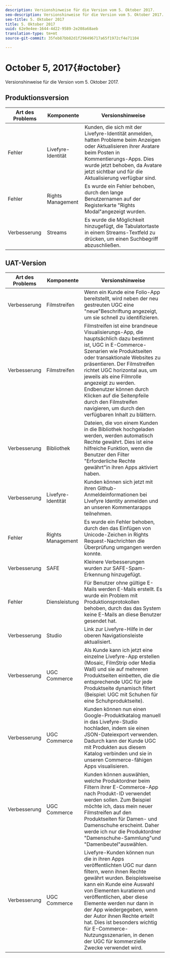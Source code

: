 ```yaml
---
description: Versionshinweise für die Version vom 5. Oktober 2017.
seo-description: Versionshinweise für die Version vom 5. Oktober 2017.
seo-title: 5. Oktober 2017
title: 5. Oktober 2017
uuid: 62e9e4ee-1644-4d22-9589-2e208a68aeb
translation-type: tm+mt
source-git-commit: 35feb87bb82d1f298496717a65f1972cf4e71104

---
```



# October 5, 2017{#october}

Versionshinweise für die Version vom 5. Oktober 2017.

## Produktionsversion

| **Art des Problems** | **Komponente** | **Versionshinweise** |
|---|---|---|
| Fehler | Livefyre-Identität | Kunden, die sich mit der Livefyre-Identität anmelden, hatten Probleme beim Anzeigen oder Aktualisieren ihrer Avatare beim Posten in Kommentierungs-Apps. Dies wurde jetzt behoben, da Avatare jetzt sichtbar und für die Aktualisierung verfügbar sind. |
| Fehler | Rights Management | Es wurde ein Fehler behoben, durch den lange Benutzernamen auf der Registerkarte "Rights Modal"angezeigt wurden. |
| Verbesserung | Streams | Es wurde die Möglichkeit hinzugefügt, die Tabulatortaste in einem Streams-Textfeld zu drücken, um einen Suchbegriff abzuschließen. |

## UAT-Version

| **Art des Problems** | **Komponente** | **Versionshinweise** |
|---|---|---|
| Verbesserung | Filmstreifen | Wenn ein Kunde eine Folio-App bereitstellt, wird neben der neu gestreuten UGC eine "neue"Beschriftung angezeigt, um sie schnell zu identifizieren. |
| Verbesserung | Filmstreifen | Filmstreifen ist eine brandneue Visualisierungs-App, die hauptsächlich dazu bestimmt ist, UGC in E-Commerce-Szenarien wie Produktseiten oder transaktionale Websites zu präsentieren. Der Filmstreifen richtet UGC horizontal aus, um jeweils als eine Filmrolle angezeigt zu werden. Endbenutzer können durch Klicken auf die Seitenpfeile durch den Filmstreifen navigieren, um durch den verfügbaren Inhalt zu blättern. |
| Verbesserung | Bibliothek | Dateien, die von einem Kunden in die Bibliothek hochgeladen werden, werden automatisch Rechte gewährt. Dies ist eine hilfreiche Funktion, wenn die Benutzer den Filter "Erforderliche Rechte gewährt"in ihren Apps aktiviert haben. |
| Verbesserung | Livefyre-Identität | Kunden können sich jetzt mit ihren Github-Anmeldeinformationen bei LIvefyre Identity anmelden und an unseren Kommentarapps teilnehmen. |
| Fehler | Rights Management | Es wurde ein Fehler behoben, durch den das Einfügen von Unicode-Zeichen in Rights Request-Nachrichten die Überprüfung umgangen werden konnte. |
| Verbesserung | SAFE | Kleinere Verbesserungen wurden zur SAFE-Spam-Erkennung hinzugefügt. |
| Fehler | Diensleistung | Für Benutzer ohne gültige E-Mails werden E-Mails erstellt. Es wurde ein Problem mit Produktionsprotokollen behoben, durch das das System keine E-Mails an diese Benutzer gesendet hat. |
| Verbesserung | Studio | Link zur Livefyre-Hilfe in der oberen Navigationsleiste aktualisiert. |
| Verbesserung | UGC Commerce | Als Kunde kann ich jetzt eine einzelne Livefyre-App erstellen (Mosaic, FilmStrip oder Media Wall) und sie auf mehreren Produktseiten einbetten, die die entsprechende UGC für jede Produktseite dynamisch filtert (Beispiel: UGC mit Schuhen für eine Schuhproduktseite). |
| Verbesserung | UGC Commerce | Kunden können nun einen Google-Produktkatalog manuell in das Livefyre-Studio hochladen, indem sie einen JSON-Dateiexport verwenden. Dadurch kann der Kunde UGC mit Produkten aus diesem Katalog verbinden und sie in unseren Commerce-fähigen Apps visualisieren. |
| Verbesserung | UGC Commerce | Kunden können auswählen, welche Produktordner beim Filtern ihrer E-Commerce-App nach Produkt-ID verwendet werden sollen. Zum Beispiel möchte ich, dass mein neuer Filmstreifen auf den Produktseiten für Damen- und Damenschuhe erscheint. Daher werde ich nur die Produktordner "Damenschuhe-Sammlung"und "Damenbeutel"auswählen. |
| Verbesserung | UGC Commerce | Livefyre-Kunden können nun die in ihren Apps veröffentlichten UGC nur dann filtern, wenn ihnen Rechte gewährt wurden. Beispielsweise kann ein Kunde eine Auswahl von Elementen kuratieren und veröffentlichen, aber diese Elemente werden nur dann in der App wiedergegeben, wenn der Autor ihnen Rechte erteilt hat. Dies ist besonders wichtig für E-Commerce-Nutzungsszenarien, in denen der UGC für kommerzielle Zwecke verwendet wird. |

